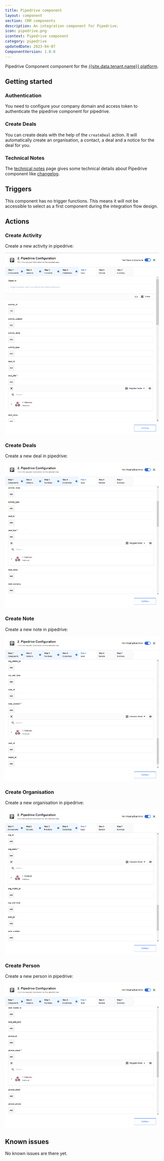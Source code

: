 ```yaml
---
title: Pipedrive component
layout: component
section: CRM components
description: An integration component for Pipedrive.
icon: pipedrive.png
icontext: Pipedrive component
category: pipedrive
updatedDate: 2023-04-07
ComponentVersion: 1.0.0
---
```


Pipedrive Component component for the [{{site.data.tenant.name}} platform](http://www.{{site.data.tenant.name}}).

## Getting started

### Authentication

You need to configure your company domain and access token to authenticate the
pipedrive component for pipedrive.

### Create Deals

You can create deals with the help of the `createDeal` action. It will
automatically create an organisation, a contact, a deal and a notice for the deal for you.

### Technical Notes

The [technical notes](technical-notes) page gives some technical details about Pipedrive component like [changelog](/components/pipedrive/technical-notes#changelog).

## Triggers

This component has no trigger functions. This means it will not be accessible to
select as a first component during the integration flow design.

## Actions

### Create Activity

Create a new activity in pipedrive:

![Create Activity](img/create-a-new-activity.png)

### Create Deals

Create a new deal in pipedrive:

![Create Deals](img/create-a-new-deal.png)

### Create Note

Create a new note in pipedrive:

![Create Note](img/create-a-new-note.png)

### Create Organisation

Create a new organisation in pipedrive:

![Create Organisation](img/create-a-new-organisation.png)

### Create Person

Create a new person in pipedrive:

![Create Person](img/create-a-new-person.png)

## Known issues

No known issues are there yet.
